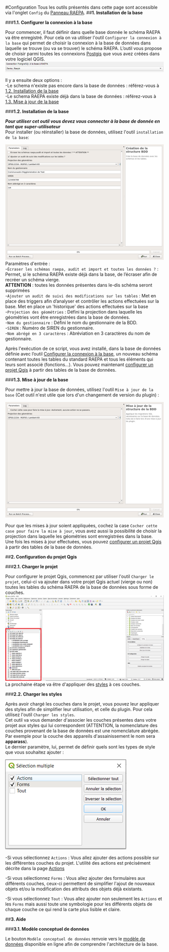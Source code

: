 #Configuration
Tous les outils présentés dans cette page sont accessible via l'onglet `Config` du [Panneau RAEPA](../Panel/).
##__1. Installation de la base__

###__1.1. Configurer la connexion à la base__

Pour commencer, il faut définir dans quelle base donnée le schéma RAEPA va être enregistré. Pour cela on va utiliser l'outil `Configurer la connexion à la base` qui permet de choisir
la connexion à la base de données dans laquelle se trouve (ou va se trouver) le schéma RAEPA. L’outil vous propose de choisir parmi toutes les connexions [Postgis](https://docs.qgis.org/3.10/fr/docs/training_manual/databases/db_browser.html) que vous avez créées dans votre logiciel QGIS. <br/>
![Configuration Connexion](../media/Config_conn.png)

Il y a ensuite deux options : <br/>
    -Le schema n'existe pas encore dans la base de données : référez-vous à [1.2. Installation de la base](#12-installation-de-la-base) <br/>
    -Le schema RAEPA existe déjà dans la base de données : référez-vous à [1.3. Mise à jour de la base](#13-mise-a-jour-de-la-base)

###__1.2. Installation de la base__

_**Pour utiliser cet outil vous devez vous connecter à la base de donnée en tant que super-utilisateur**_
<br/>Pour installer (ou réinstaller) la base de données, utilisez l'outil `installation de la base`:

![Installation de la Base](../processing/raepa-create_database_structure.png)
<br/>Paramètres d'entrée : <br/>
-`Écraser les schémas raepa, audit et import et toutes les données ?` : Permet, si le schéma RAEPA existe déjà dans la base, de l’écraser afin de recréer un schéma vierge. <br/>
**ATTENTION** : toutes les données présentes dans le-dis schéma seront supprimées <br/>
-`Ajouter un audit de suivi des modifications sur les tables` : Met en place des triggers afin d’analyser et contrôler les actions effectuées sur la base. Met en place un 'historique' des actions effectuées sur la base<br/>
-`Projection des géométries` : Défini la projection dans laquelle les géométries vont être enregistrées dans la base de données. <br/>
-`Nom du gestionnaire` : Défini le nom du gestionnaire de la BDD. <br/>
-`SIREN` : Numéro de SIREN du gestionnaire. <br/>
-`Nom abrégé en 3 caractères` : Abréviation en 3 caractères du nom de gestionnaire. <br/>

Après l'exécution de ce script, vous avez installé, dans la base de données définie avec l’outil [Configurer la connexion à la base](#configurer-la-connexion-a-la-base), 
un nouveau schéma contenant toutes les tables du standard RAEPA et tous les éléments qui leurs sont associé (fonctions…).
Vous pouvez maintenant [configurer un projet Qgis](#2-configuration-du-projet-qgis) à partir des tables de la base de données.


###__1.3. Mise à jour de la base__

Pour mettre à jour la base de données, utilisez l'outil `Mise à jour de la base`
(Cet outil n'est utile que lors d'un changement de version du plugin) :

![Installation de la Base](../processing/raepa-upgrade_database_structure.png)

Pour que les mises à jour soient appliquées, cochez la case `Cocher cette case pour faire la mise à jour`, vous avez aussi la possibilité 
de choisir la projection dans laquelle les géométries sont enregistrées dans la base. <br/>
Une fois les mises à jour effectuées, vous pouvez [configurer un projet Qgis](#2-configuration-du-projet-qgis) à partir des tables de la base de données.


##__2. Configuration du projet Qgis__

###__2.1. Charger le projet__

Pour configurer le projet Qgis, commencez par utiliser l'outil `Charger le projet`, celui-ci va ajouter dans votre projet Qgis actuel (vierge ou non) 
toutes les tables du schéma RAEPA de la base de données sous forme de couches. 
![project loaded](../media/Load_projet.png)
<br/>La prochaine étape va être d'appliquer des [styles](#22-charger-les-styles) à ces couches.

###__2.2. Charger les styles__

Après avoir chargé les couches dans le projet, vous pouvez leur appliquer des styles afin de simplifier leur utilisation, et celle du plugin. 
Pour cela utilisez l'outil `Charger les styles`.
<br/> Cet outil va vous demander d'associer les couches présentes dans votre projet aux styles qui lui correspondent 
(ATTENTION, la nomenclature des couches provenant de la base de données est une nomenclature abrégée. Par exemple pour la couche des appareils d'assainissement
le nom sera __apparass__).
<br/> Le dernier paramètre, lui, permet de définir quels sont les types de style que vous souhaitez ajouter :

![Charger les styles](../media/Load_style.png)

-Si vous sélectionnez `Actions` : Vous allez ajouter des actions possible sur les différentes couches du projet. L'utilité des actions
est précisément décrite dans la page [Actions](../Actions/)

-Si vous sélectionnez `Forms` : Vous allez ajouter des formulaires aux différents couches, ceux-ci permettent de simplifier l'ajout de 
nouveaux objets et/ou la modification des attributs des objets déjà existants. 

-Si vous sélectionnez `Tout` : Vous allez ajouter non seulement les `Actions` et les `Forms` mais aussi toute une symbologie pour les
différents objets de chaque couche ce qui rend la carte plus lisible et claire.

##__3. Aide__

###__3.1. Modèle conceptuel de données__


Le bouton `Modèle conceptuel de données` renvoie vers le [modèle de données](https://3liz.github.io/qgis-raepa-plugin/database) disponible en ligne afin de comprendre l'architecture de la base. 